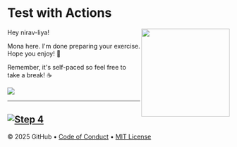 # Test with Actions

<img src="https://octodex.github.com/images/Professortocat_v2.png" align="right" height="200px" />

Hey nirav-liya!

Mona here. I'm done preparing your exercise. Hope you enjoy! 💚

Remember, it's self-paced so feel free to take a break! ☕️

[![](https://img.shields.io/badge/Go%20to%20Exercise-%E2%86%92-1f883d?style=for-the-badge&logo=github&labelColor=197935)](https://github.com/nirav-liya/skills-test-with-actions/issues/1)

---
[![Step 4](https://github.com/nirav-liya/skills-test-with-actions/actions/workflows/4-step.yml/badge.svg)](https://github.com/nirav-liya/skills-test-with-actions/actions/workflows/4-step.yml)
---
&copy; 2025 GitHub &bull; [Code of Conduct](https://www.contributor-covenant.org/version/2/1/code_of_conduct/code_of_conduct.md) &bull; [MIT License](https://gh.io/mit)

